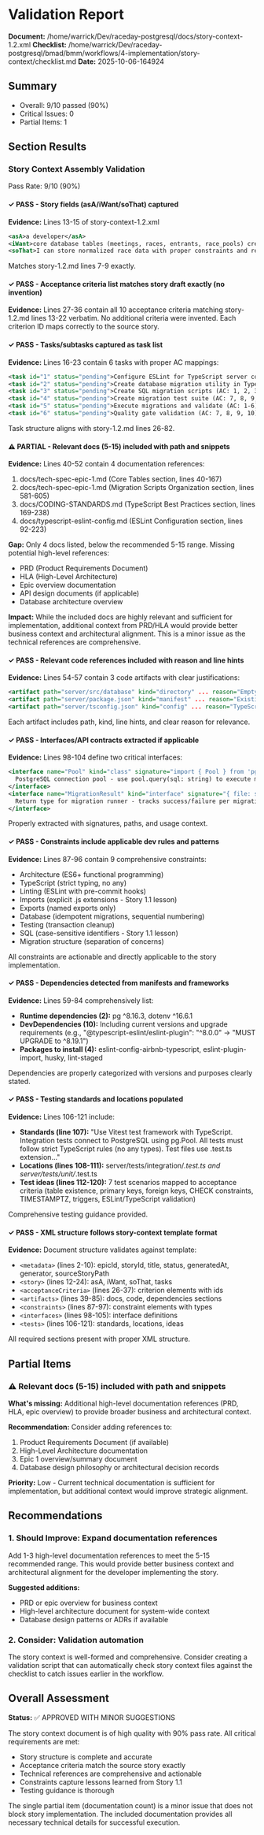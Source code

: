 # Validation Report

**Document:** /home/warrick/Dev/raceday-postgresql/docs/story-context-1.2.xml
**Checklist:** /home/warrick/Dev/raceday-postgresql/bmad/bmm/workflows/4-implementation/story-context/checklist.md
**Date:** 2025-10-06-164924

## Summary
- Overall: 9/10 passed (90%)
- Critical Issues: 0
- Partial Items: 1

## Section Results

### Story Context Assembly Validation

Pass Rate: 9/10 (90%)

#### ✓ PASS - Story fields (asA/iWant/soThat) captured
**Evidence:** Lines 13-15 of story-context-1.2.xml
```xml
<asA>a developer</asA>
<iWant>core database tables (meetings, races, entrants, race_pools) created via migration scripts</iWant>
<soThat>I can store normalized race data with proper constraints and relationships</soThat>
```
Matches story-1.2.md lines 7-9 exactly.

#### ✓ PASS - Acceptance criteria list matches story draft exactly (no invention)
**Evidence:** Lines 27-36 contain all 10 acceptance criteria matching story-1.2.md lines 13-22 verbatim. No additional criteria were invented. Each criterion ID maps correctly to the source story.

#### ✓ PASS - Tasks/subtasks captured as task list
**Evidence:** Lines 16-23 contain 6 tasks with proper AC mappings:
```xml
<task id="1" status="pending">Configure ESLint for TypeScript server code (AC: 7, 8, 9, 10)</task>
<task id="2" status="pending">Create database migration utility in TypeScript (AC: 7, 8, 9, 10)</task>
<task id="3" status="pending">Create SQL migration scripts (AC: 1, 2, 3, 4, 5, 6)</task>
<task id="4" status="pending">Create migration test suite (AC: 7, 8, 9, 10)</task>
<task id="5" status="pending">Execute migrations and validate (AC: 1-6)</task>
<task id="6" status="pending">Quality gate validation (AC: 7, 8, 9, 10)</task>
```
Task structure aligns with story-1.2.md lines 26-82.

#### ⚠ PARTIAL - Relevant docs (5-15) included with path and snippets
**Evidence:** Lines 40-52 contain 4 documentation references:
1. docs/tech-spec-epic-1.md (Core Tables section, lines 40-167)
2. docs/tech-spec-epic-1.md (Migration Scripts Organization section, lines 581-605)
3. docs/CODING-STANDARDS.md (TypeScript Best Practices section, lines 169-238)
4. docs/typescript-eslint-config.md (ESLint Configuration section, lines 92-223)

**Gap:** Only 4 docs listed, below the recommended 5-15 range. Missing potential high-level references:
- PRD (Product Requirements Document)
- HLA (High-Level Architecture)
- Epic overview documentation
- API design documents (if applicable)
- Database architecture overview

**Impact:** While the included docs are highly relevant and sufficient for implementation, additional context from PRD/HLA would provide better business context and architectural alignment. This is a minor issue as the technical references are comprehensive.

#### ✓ PASS - Relevant code references included with reason and line hints
**Evidence:** Lines 54-57 contain 3 code artifacts with clear justifications:
```xml
<artifact path="server/src/database" kind="directory" ... reason="Empty directory created in Story 1.1 - ready for migrate.ts implementation" />
<artifact path="server/package.json" kind="manifest" ... reason="Existing package.json with pg dependency, ESLint/Prettier scripts already configured, type:module for ES6 imports" />
<artifact path="server/tsconfig.json" kind="config" ... reason="TypeScript configuration with strict mode, ES2022 target, ESNext modules - ready for strict type checking" />
```
Each artifact includes path, kind, line hints, and clear reason for relevance.

#### ✓ PASS - Interfaces/API contracts extracted if applicable
**Evidence:** Lines 98-104 define two critical interfaces:
```xml
<interface name="Pool" kind="class" signature="import { Pool } from 'pg'" path="node_modules/pg">
  PostgreSQL connection pool - use pool.query(sql: string) to execute migrations. Must be properly typed, no any.
</interface>
<interface name="MigrationResult" kind="interface" signature="{ file: string; success: boolean; error?: string }" path="server/src/database/migrate.ts">
  Return type for migration runner - tracks success/failure per migration file
</interface>
```
Properly extracted with signatures, paths, and usage context.

#### ✓ PASS - Constraints include applicable dev rules and patterns
**Evidence:** Lines 87-96 contain 9 comprehensive constraints:
- Architecture (ES6+ functional programming)
- TypeScript (strict typing, no any)
- Linting (ESLint with pre-commit hooks)
- Imports (explicit .js extensions - Story 1.1 lesson)
- Exports (named exports only)
- Database (idempotent migrations, sequential numbering)
- Testing (transaction cleanup)
- SQL (case-sensitive identifiers - Story 1.1 lesson)
- Migration structure (separation of concerns)

All constraints are actionable and directly applicable to the story implementation.

#### ✓ PASS - Dependencies detected from manifests and frameworks
**Evidence:** Lines 59-84 comprehensively list:
- **Runtime dependencies (2):** pg ^8.16.3, dotenv ^16.6.1
- **DevDependencies (10):** Including current versions and upgrade requirements (e.g., "@typescript-eslint/eslint-plugin": "^8.0.0" → "MUST UPGRADE to ^8.19.1")
- **Packages to install (4):** eslint-config-airbnb-typescript, eslint-plugin-import, husky, lint-staged

Dependencies are properly categorized with versions and purposes clearly stated.

#### ✓ PASS - Testing standards and locations populated
**Evidence:** Lines 106-121 include:
- **Standards (line 107):** "Use Vitest test framework with TypeScript. Integration tests connect to PostgreSQL using pg.Pool. All tests must follow strict TypeScript rules (no any types). Test files use .test.ts extension..."
- **Locations (lines 108-111):** server/tests/integration/*.test.ts and server/tests/unit/*.test.ts
- **Test ideas (lines 112-120):** 7 test scenarios mapped to acceptance criteria (table existence, primary keys, foreign keys, CHECK constraints, TIMESTAMPTZ, triggers, ESLint/TypeScript validation)

Comprehensive testing guidance provided.

#### ✓ PASS - XML structure follows story-context template format
**Evidence:** Document structure validates against template:
- `<metadata>` (lines 2-10): epicId, storyId, title, status, generatedAt, generator, sourceStoryPath
- `<story>` (lines 12-24): asA, iWant, soThat, tasks
- `<acceptanceCriteria>` (lines 26-37): criterion elements with ids
- `<artifacts>` (lines 39-85): docs, code, dependencies sections
- `<constraints>` (lines 87-97): constraint elements with types
- `<interfaces>` (lines 98-105): interface definitions
- `<tests>` (lines 106-121): standards, locations, ideas

All required sections present with proper XML structure.

## Partial Items

### ⚠ Relevant docs (5-15) included with path and snippets
**What's missing:** Additional high-level documentation references (PRD, HLA, epic overview) to provide broader business and architectural context.

**Recommendation:** Consider adding references to:
1. Product Requirements Document (if available)
2. High-Level Architecture documentation
3. Epic 1 overview/summary document
4. Database design philosophy or architectural decision records

**Priority:** Low - Current technical documentation is sufficient for implementation, but additional context would improve strategic alignment.

## Recommendations

### 1. Should Improve: Expand documentation references
Add 1-3 high-level documentation references to meet the 5-15 recommended range. This would provide better business context and architectural alignment for the developer implementing the story.

**Suggested additions:**
- PRD or epic overview for business context
- High-level architecture document for system-wide context
- Database design patterns or ADRs if available

### 2. Consider: Validation automation
The story context is well-formed and comprehensive. Consider creating a validation script that can automatically check story context files against the checklist to catch issues earlier in the workflow.

## Overall Assessment

**Status:** ✅ APPROVED WITH MINOR SUGGESTIONS

The story context document is of high quality with 90% pass rate. All critical requirements are met:
- Story structure is complete and accurate
- Acceptance criteria match the source story exactly
- Technical references are comprehensive and actionable
- Constraints capture lessons learned from Story 1.1
- Testing guidance is thorough

The single partial item (documentation count) is a minor issue that does not block story implementation. The included documentation provides all necessary technical details for successful execution.
